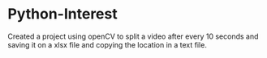 # Python-Interest
Created a project using openCV to split a video after every 10 seconds and saving it on a xlsx file and copying the location in a text file. 
